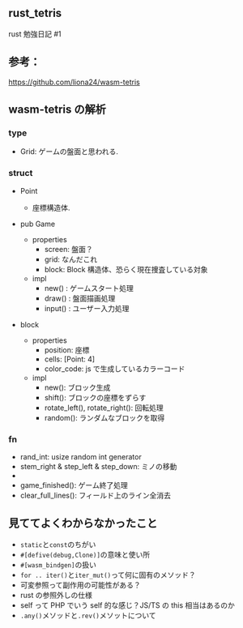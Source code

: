 ## rust_tetris

rust 勉強日記 #1

## 参考：

https://github.com/liona24/wasm-tetris

## wasm-tetris の解析

### type

- Grid: ゲームの盤面と思われる.

### struct

- Point

  - 座標構造体.

- pub Game

  - properties
    - screen: 盤面？
    - grid: なんだこれ
    - block: Block 構造体、恐らく現在捜査している対象
  - impl
    - new() : ゲームスタート処理
    - draw() : 盤面描画処理
    - input() : ユーザー入力処理

- block
  - properties
    - position: 座標
    - cells: [Point: 4]
    - color_code: js で生成しているカラーコード
  - impl
    - new(): ブロック生成
    - shift(): ブロックの座標をずらす
    - rotate_left(), rotate_right(): 回転処理
    - random(): ランダムなブロックを取得

### fn

- rand_int: usize random int generator
- stem_right & step_left & step_down: ミノの移動
-
- game_finished(): ゲーム終了処理
- clear_full_lines(): フィールド上のライン全消去

## 見ててよくわからなかったこと

- `static`と`const`のちがい
- `#[defive(debug,Clone)]`の意味と使い所
- `#[wasm_bindgen]`の扱い
- `for .. iter()`と`iter_mut()`って何に固有のメソッド？
- 可変参照って副作用の可能性がある？
- rust の参照外しの仕様
- self って PHP でいう self 的な感じ？JS/TS の this 相当はあるのか
- `.any()`メソッドと`.rev()`メソットについて
